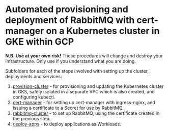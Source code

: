# Automated provisioning and deployment of RabbitMQ with cert-manager on a Kubernetes cluster in GKE within GCP

**N.B. Use at your own risk!** These procedures will change and destroy your infrastructure. Only use if you understand what you are doing.

Subfolders for each of the steps involved with setting up the cluster, deployments and services:

1. [provision-cluster](provision-cluster) - for provisioning and updating the Kubernetes cluster in GKS, safely isolated in a separate VPC which is also created, and configuring kubectl.
1. [cert-manager](cert-manager) - for setting up cert-manager with ingress-nginx, and issuing a certificate to a Secret for use by RabbitMQ.
1. [rabbitmq-cluster](rabbitmq-cluster) - to set up RabbitMQ, using the certificate created in the previous step.
1. [deploy-apps](deploy-apps) - to deploy applications as Workloads. 
